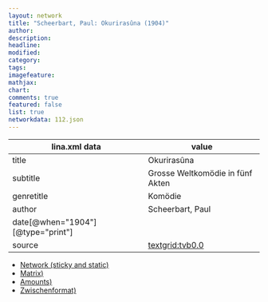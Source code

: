 ```yaml
---
layout: network
title: "Scheerbart, Paul: Okurirasûna (1904)"
author:
description:
headline:
modified:
category:
tags:
imagefeature: 
mathjax: 
chart: 
comments: true
featured: false
list: true
networkdata: 112.json
---
```

lina.xml data  | value
------------- | -------------
title|Okurirasûna
subtitle|Grosse Weltkomödie in fünf Akten
genretitle|Komödie
author|Scheerbart, Paul
date[@when="1904"][@type="print"]|
source|[textgrid:tvb0.0](https://textgridlab.org/1.0/tgcrud-public/rest/textgrid:tvb0.0/data)



* [Network (sticky and static)](/linas/network112)
* [Matrix)](/linas/matrix112)
* [Amounts)](/linas/amount112)
* [Zwischenformat)](/linas/lina112 )
